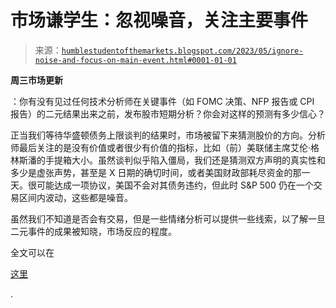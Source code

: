 <!--yml

分类：未分类

日期：2024-05-18 01:29:26

-->

# 市场谦学生：忽视噪音，关注主要事件

> 来源：[`humblestudentofthemarkets.blogspot.com/2023/05/ignore-noise-and-focus-on-main-event.html#0001-01-01`](https://humblestudentofthemarkets.blogspot.com/2023/05/ignore-noise-and-focus-on-main-event.html#0001-01-01)

**周三市场更新**

：你有没有见过任何技术分析师在关键事件（如 FOMC 决策、NFP 报告或 CPI 报告）的二元结果出来之前，发布股市短期分析？你会对这样的预测有多少信心？

正当我们等待华盛顿债务上限谈判的结果时，市场被留下来猜测股价的方向。分析师最后关注的是没有价值或者很少有价值的指标，比如（前）美联储主席艾伦·格林斯潘的手提箱大小。虽然谈判似乎陷入僵局，我们还是猜测双方声明的真实性和多少是虚张声势，甚至是 X 日期的确切时间，或者美国财政部耗尽资金的那一天。很可能达成一项协议，美国不会对其债务违约，但此时 S&P 500 仍在一个交易区间内波动，这些都是噪音。

虽然我们不知道是否会有交易，但是一些情绪分析可以提供一些线索，以了解一旦二元事件的成果被知晓，市场反应的程度。

全文可以在

[这里](https://humblestudentofthemarkets.com/2023/05/24/ignore-the-noise-and-focus-on-the-main-event/)

.
